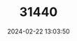 ---
title: "31440"
category: "Vatica flavida"
draft: false
date: 2024-02-22 13:03:50
languages:
  Malay: ["Resak", "Resak Padi"]
---